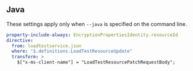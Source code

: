 ## Java

These settings apply only when `--java` is specified on the command line.

```yaml $(java)
property-include-always: EncryptionPropertiesIdentity.resourceId
directive:
  from: loadtestservice.json
  where: "$.definitions.LoadTestResourceUpdate"
  transform: >
    $["x-ms-client-name"] = "LoadTestResourcePatchRequestBody";
```
